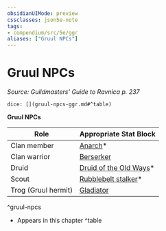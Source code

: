 ```yaml
---
obsidianUIMode: preview
cssclasses: json5e-note
tags:
- compendium/src/5e/ggr
aliases: ["Gruul NPCs"]
---
```

# Gruul NPCs
*Source: Guildmasters' Guide to Ravnica p. 237* 

`dice: [](gruul-npcs-ggr.md#^table)`

**Gruul NPCs**

| Role | Appropriate Stat Block |
|------|------------------------|
| Clan member | [Anarch](b_anarch-ggr.md)* |
| Clan warrior | [Berserker](b_berserker.md) |
| Druid | [Druid of the Old Ways](b_druid-of-the-old-ways-ggr.md)* |
| Scout | [Rubblebelt stalker](b_rubblebelt-stalker-ggr.md)* |
| Trog (Gruul hermit) | [Gladiator](b_gladiator.md) |
^gruul-npcs

* Appears in this chapter
^table